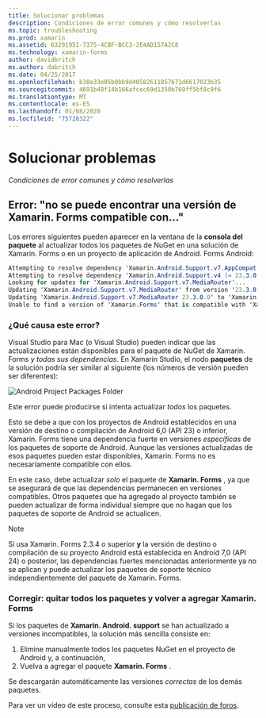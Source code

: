 ```yaml
---
title: Solucionar problemas
description: Condiciones de error comunes y cómo resolverlas
ms.topic: troubleshooting
ms.prod: xamarin
ms.assetid: 63291951-7375-4CBF-BCC3-2E4AD157A2C8
ms.technology: xamarin-forms
author: davidbritch
ms.author: dabritch
ms.date: 04/25/2017
ms.openlocfilehash: b38e33e05b0bb9d40582611857671d6617023b35
ms.sourcegitcommit: 4691b48f14b166afcec69d1350b769ff5bf8c9f6
ms.translationtype: MT
ms.contentlocale: es-ES
ms.lasthandoff: 01/08/2020
ms.locfileid: "75728322"
---
```

# <a name="troubleshooting"></a>Solucionar problemas

_Condiciones de error comunes y cómo resolverlas_

## <a name="error-unable-to-find-a-version-of-xamarinforms-compatible-with"></a>Error: "no se puede encontrar una versión de Xamarin. Forms compatible con..."

Los errores siguientes pueden aparecer en la ventana de la **consola del paquete** al actualizar todos los paquetes de NuGet en una solución de Xamarin. Forms o en un proyecto de aplicación de Android. Forms Android:

```csharp
Attempting to resolve dependency 'Xamarin.Android.Support.v7.AppCompat (= 23.3.0.0)'.
Attempting to resolve dependency 'Xamarin.Android.Support.v4 (= 23.3.0.0)'.
Looking for updates for 'Xamarin.Android.Support.v7.MediaRouter'...
Updating 'Xamarin.Android.Support.v7.MediaRouter' from version '23.3.0.0' to '23.3.1.0' in project 'Todo.Droid'.
Updating 'Xamarin.Android.Support.v7.MediaRouter 23.3.0.0' to 'Xamarin.Android.Support.v7.MediaRouter 23.3.1.0' failed.
Unable to find a version of 'Xamarin.Forms' that is compatible with 'Xamarin.Android.Support.v7.MediaRouter 23.3.0.0'.
```

### <a name="what-causes-this-error"></a>¿Qué causa este error?

Visual Studio para Mac (o Visual Studio) pueden indicar que las actualizaciones están disponibles para el paquete de NuGet de Xamarin. Forms *y todas sus dependencias*. En Xamarin Studio, el nodo **paquetes** de la solución podría ser similar al siguiente (los números de versión pueden ser diferentes):

![](images/updates-available.png "Android Project Packages Folder")

Este error puede producirse si intenta actualizar _todos_ los paquetes.

Esto se debe a que con los proyectos de Android establecidos en una versión de destino o compilación de Android 6,0 (API 23) o inferior, Xamarin. Forms tiene una dependencia fuerte en versiones *específicas* de los paquetes de soporte de Android. Aunque las versiones actualizadas de esos paquetes pueden estar disponibles, Xamarin. Forms no es necesariamente compatible con ellos.

En este caso, debe actualizar _solo_ el paquete de **Xamarin. Forms** , ya que se asegurará de que las dependencias permanecen en versiones compatibles. Otros paquetes que ha agregado al proyecto también se pueden actualizar de forma individual siempre que no hagan que los paquetes de soporte de Android se actualicen.

> [!NOTE]
> Si usa Xamarin. Forms 2.3.4 o superior **y** la versión de destino o compilación de su proyecto Android está establecida en Android 7,0 (API 24) o posterior, las dependencias fuertes mencionadas anteriormente ya no se aplican y puede actualizar los paquetes de soporte técnico independientemente del paquete de Xamarin. Forms.

### <a name="fix-remove-all-packages-and-re-add-xamarinforms"></a>Corregir: quitar todos los paquetes y volver a agregar Xamarin. Forms

Si los paquetes de **Xamarin. Android. support** se han actualizado a versiones incompatibles, la solución más sencilla consiste en:

1. Elimine manualmente todos los paquetes NuGet en el proyecto de Android y, a continuación,
2. Vuelva a agregar el paquete **Xamarin. Forms** .

Se descargarán automáticamente las versiones *correctas* de los demás paquetes.

Para ver un vídeo de este proceso, consulte esta [publicación de foros](https://forums.xamarin.com/discussion/comment/170012/#Comment_170012).
